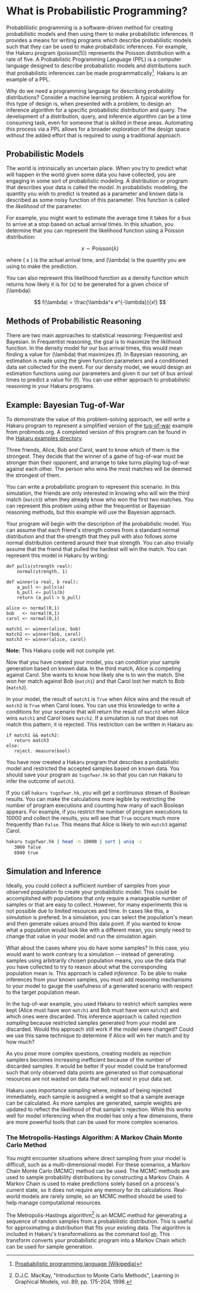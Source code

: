 # What is Probabilistic Programming?

Probablilistic programming is a software-driven method for creating probabilistic models and then using them to make probabilistic inferences. It 
provides a means for writing programs which describe probabilistic models such that they can be used to make probabilistic inferences. For example, the 
Hakaru program \(poisson(5)\) represents the Poisson distribution with a rate of five. A Probabilistic Programming Language (PPL) is a computer language designed to 
describe probabalistic models and distributions such that probabilistic inferences can be made programmatically[^1]. Hakaru is an example of a PPL. 

Why do we need a programming language for describing probability distributions? Consider a machine learning problem. A typical workflow for this type of design is, when 
presented with a problem, to design an inference algorithm for a specific probabilistic distribution and query. The development of a distribution, query, and inference
algorithm can be a time consuming task, even for someone that is skilled in these areas. Automating this process via a PPL allows for a broader exploration of the design
space without the added effort that is required to using a traditional approach.

## Probabilistic Models ##

The world is intrinsically an uncertain place. When you try to predict what will happen in the world given some data you have collected, you are engaging in some
sort of probabilistic modeling. A distribution or program that describes your data is called the *model*. In probabilistic modeling, the quantity you wish to predict is 
treated as a parameter and known data is described as some noisy function of this parameter. This function is called the *likelihood* of the parameter. 

For example, you might want to estimate the average time it takes for a bus to arrive at a stop based on actual arrival times. In this situation, you determine that you
can represent the likelihood function using a Poisson distribution:

$$ x \sim \text{Poisson}(\lambda) $$

where \( x \) is the actual arrival time, and \(\lambda\) is the quantity you are using to make the prediction. 

You can also represent this likelihood function as a density function which returns how likely it is for \(x\) to be generated for a given choice of \(\lambda\):

$$ f(\lambda) = \frac{\lambda^x e^{-\lambda}}{x!} $$

## Methods of Probabilistic Reasoning ##

There are two main approaches to statistical reasoning: Frequentist and Bayesian. In Frequentist reasoning, the goal is to maximize the liklihood function. In the density
model for our bus arrival times, this would mean finding a value for \(\lambda\) that maximizes \(f\). In Bayesian reasoning, an estimation is made using the given 
function parameters and a conditioned data set collected for the event. For our density model, we would design an estimation functions using our parameters and given it
our set of bus arrival times to predict a value for \(f\). You can use either approach to probabilistic reasoning in your Hakaru programs. 

## Example: Bayesian Tug-of-War ##

To demonstrate the value of this problem-solving approach, we will write a Hakaru program to represent a simplified version of the 
[tug-of-war](https://probmods.org/v1/generative-models.html#example-bayesian-tug-of-war) example from probmods.org. A completed version of this program can be found
in the [Hakaru examples directory](https://github.com/hakaru-dev/hakaru/blob/master/examples/tugofwar.hk).

Three friends, Alice, Bob and Carol, want to know which of them is the strongest. They decide that the winner of a game of tug-of-war must be stronger than their opponent,
and arrange to take turns playing tug-of-war against each other. The person who wins the most matches will be deemed the strongest of them.

You can write a probabilistic program to represent this scenario. In this simulation, the friends are only interested in knowing who will win the third match (`match3`) 
when they already know who won the first two matches. You can represent this problem using either the frequentist or Bayesian reasoning methods, but this example will use 
the Bayesian approach.

Your program will begin with the description of the probabilistic model. You can assume that each friend's strength comes from a standard normal distribution and that the 
strength that they pull with also follows some normal distribution centered around their true strength. You can also trivially assume that the friend that pulled the 
hardest will win the match. You can represent this model in Hakaru by writing:

````nohighlight
def pulls(strength real):
    normal(strength, 1)

def winner(a real, b real):
	a_pull <~ pulls(a)
	b_pull <~ pulls(b)
	return (a_pull > b_pull)

alice <~ normal(0,1)
bob   <~ normal(0,1)
carol <~ normal(0,1)

match1 <~ winner(alice, bob)
match2 <~ winner(bob, carol)
match3 <~ winner(alice, carol)
````

**Note:** This Hakaru code will not compile yet.

Now that you have created your model, you can condition your sample generation based on known data. In the third match, Alice is competing against Carol. She wants to know 
how likely she is to win the match. She won her match against Bob (`match1`) and that Carol lost her match to Bob (`match2`). 

In your model, the result of `match1` is `True` when Alice wins and the result of `match2` is `True` when Carol loses. You can use this knowledge to write a conditions for 
your scenario that will return the result of `match3` when Alice wins `match1` and Carol loses `match2`. If a simulation is run that does not match this pattern, it is 
rejected. This restriction can be written in Hakaru as:

````nohighlight
if match1 && match2:
   return match3
else:
   reject. measure(bool)
````

You have now created a Hakaru program that describes a probabilistic model and restricted the accepted samples based on known data. You should save your program as 
`tugofwar.hk` so that you can run Hakaru to infer the outcome of `match3`. 

If you call `hakaru tugofwar.hk`, you will get a continuous stream of Boolean results. You can make the calculations more legible by restricting the number of program 
executions and counting how many of each Boolean appears. For example, if you restrict the number of program executions to 10000 and collect the results, you will see that 
`True` occurs much more frequently than `False`. This means that Alice is likely to win `match3` against Carol.

````bash
hakaru tugofwar.hk | head -n 10000 | sort | uniq -c
   3060 false
   6940 true
````

## Simulation and Inference

Ideally, you could collect a sufficient number of samples from your observed population to create your probabilistic model. This could be accomplished with populations that
only require a manageable number of samples or that are easy to collect. However, for many experiments this is not possible due to limited resources and time. In cases like
this, a *simulation* is prefered. In a simulation, you can select the population's mean and then generate values around this data point. If you wanted to know what a 
population would look like with a different mean, you simply need to change that value in your model and run the simulation again. 

What about the cases where you do have some samples? In this case, you would want to work contrary to a simulation -- instead of generating samples using arbitrarily
chosen population means, you use the data that you have collected to try to reason about what the corresponding population mean is. This approach is called *inference*. To
be able to make inferences from your known samples, you must add reasoning mechanisms to your model to gauge the usefulness of a generated scenario with respect to the
target population mean.

In the tug-of-war example, you used Hakaru to restrict which samples were kept (Alice must have won `match1` and Bob must have won `match2`) and which ones were discarded. 
This inference approach is called *rejection sampling* because restricted samples generated from your model are discarded. Would this approach still work if the model were 
changed? Could we use this same technique to determine if Alice will win her match and by how much?

As you pose more complex questions, creating models as rejection samplers becomes increasing inefficient because of the number of discarded samples. It would be
better if your model could be transformed such that only observed data points are generated so that compuational resources are not wasted on data that will not exist in 
your data set.

Hakaru uses *importance sampling* where, instead of being rejected immediately, each sample is assigned a weight so that a sample average can be calculated. As more 
samples are generated, sample weights are updated to reflect the likelihood of that sample's rejection. While this works well for model inferencing when the model has
only a few dimensions, there are more powerful tools that can be used for more complex scenarios.

### The Metropolis-Hastings Algorithm: A Markov Chain Monte Carlo Method

You might encounter situations where direct sampling from your model is difficult, such as a multi-dimensional model. For these scenarios, a Markov Chain Monte Carlo (MCMC)
method can be used. The MCMC methods are used to sample probability distributions by constructing a Markov Chain. A Markov Chain is used to make predictions solely based on
a process's current state, so it does not require any memory for its calculations. Real-world models are rarely simple, so an MCMC method should be used to help manage
computational resources.

The Metropolis-Hastings algorithm[^2] is an MCMC method for generating a sequence of random samples from a probabilistic distribution. This is useful for approximating a 
distribution that fits your existing data. The algorithm is included in Hakaru's transformations as the command tool [`mh`](../transforms/mh.md). This transform converts
your probabilistic program into a Markov Chain which can be used for sample generation.

[^1]: [Proababilistic programming language (Wikipedia)](https://en.wikipedia.org/wiki/Probabilistic_programming_language)
[^2]: D.J.C. MacKay, "Introduction to Monte Carlo Methods", Learning in Graphical Models, vol. 89, pp. 175-204, 1998.
